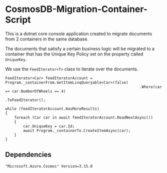 # CosmosDB-Migration-Container-Script

This is a dotnet core console application created to migrate documents from 2 containers in the same database. 

The documents that satisfy a certain business logic will be migrated to a container that has the Unique Key Policy set on the property called `UniqueKey`.

We use the `FeedIterator<T>` class to iterate over the documents.

```
FeedIterator<Car> feedIteratorAccount = Program._containerFrom.GetItemLinqQueryable<Car>(false)
                                                            .Where(car => car.NumberOfWheels == 4)
                                                            .ToFeedIterator();

while (feedIteratorAccount.HasMoreResults)
{
    foreach (Car car in await feedIteratorAccount.ReadNextAsync())
    {
        car.UniqueKey = car.Id;
        await Program._containerTo.CreateItemAsync(car);
    }
}
```

## Dependencies

`"Microsoft.Azure.Cosmos" Version=3.15.0`
